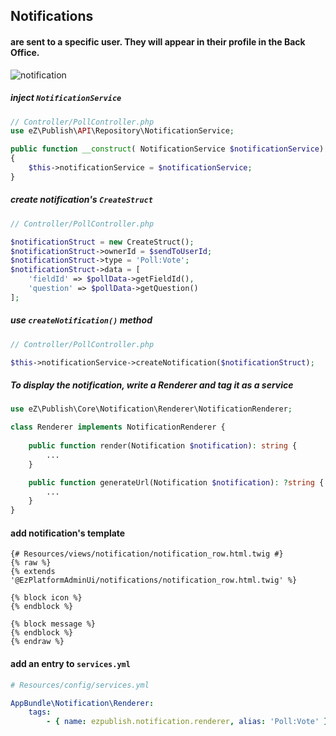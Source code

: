 ## Notifications
#### are sent to a specific user. They will appear in their profile in the Back Office.

![notification](assets/img/notification.png)


##### inject `NotificationService`

```php
// Controller/PollController.php
use eZ\Publish\API\Repository\NotificationService;

public function __construct( NotificationService $notificationService)
{
    $this->notificationService = $notificationService;
}
```


##### create notification's `CreateStruct`

```php
// Controller/PollController.php

$notificationStruct = new CreateStruct();
$notificationStruct->ownerId = $sendToUserId;
$notificationStruct->type = 'Poll:Vote';
$notificationStruct->data = [
    'fieldId' => $pollData->getFieldId(),
    'question' => $pollData->getQuestion()
];
```


##### use `createNotification()` method

```php
// Controller/PollController.php

$this->notificationService->createNotification($notificationStruct);

```


##### To display the notification, write a Renderer and tag it as a service

```php
use eZ\Publish\Core\Notification\Renderer\NotificationRenderer;

class Renderer implements NotificationRenderer {
    
    public function render(Notification $notification): string {
        ...
    }

    public function generateUrl(Notification $notification): ?string {
        ...
    }
}
```


#### add notification's template

```twig
{# Resources/views/notification/notification_row.html.twig #}
{% raw %}
{% extends '@EzPlatformAdminUi/notifications/notification_row.html.twig' %}

{% block icon %}
{% endblock %}

{% block message %}
{% endblock %}
{% endraw %}
```


#### add an entry to `services.yml`
```yml
# Resources/config/services.yml

AppBundle\Notification\Renderer:
    tags:
        - { name: ezpublish.notification.renderer, alias: 'Poll:Vote' }
```

